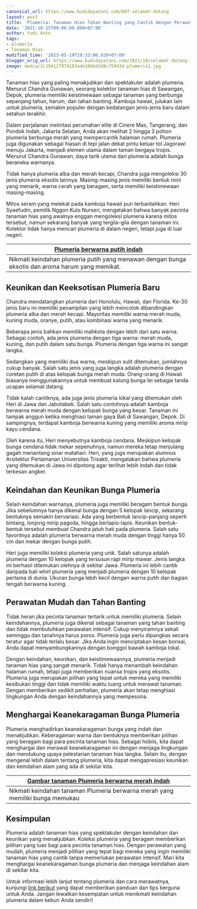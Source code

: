 ```yaml
---
canonical_url: https://www.budidayatani.com/607-selamat-datang
layout: post
title: 'Plumeria: Tanaman Hias Tahan Banting yang Cantik dengan Perawatan Mudah!'
date: '2021-10-15T09:06:00.000+07:00'
author: Yudi Anto
tags:
- plumeria
- Tanaman Hias
modified_time: '2023-05-19T19:33:06.920+07:00'
blogger_orig_url: https://www.budidayatani.com/2021/10/selamat-datang-lei-teranyar.html
image: media/3c19411797d183ade10bbd3d8c75943d-plumeria1.jpg
---
```

Tanaman hias yang paling menakjubkan dan spektakuler adalah plumeria. Menurut Chandra Gunawan, seorang kolektor tanaman hias di Sawangan, Depok, plumeria memiliki keistimewaan sebagai tanaman yang berbunga sepanjang tahun, harum, dan tahan banting. Kamboja hawaii, julukan lain untuk plumeria, semakin populer dengan kedatangan jenis-jenis baru dalam setahun terakhir.

Dalam perjalanan melintasi perumahan elite di Cinere Mas, Tangerang, dan Pondok Indah, Jakarta Selatan, Anda akan melihat 2 hingga 3 pohon plumeria berbunga merah yang mempercantik halaman rumah. Plumeria juga digunakan sebagai hiasan di tepi jalan dekat pintu keluar tol Jagorawi menuju Jakarta, menjadi elemen utama dalam taman bergaya tropis. Menurut Chandra Gunawan, daya tarik utama dari plumeria adalah bunga beraneka warnanya.

Tidak hanya plumeria alba dan merah kecapi, Chandra juga mengoleksi 30 jenis plumeria eksotis lainnya. Masing-masing jenis memiliki bentuk mini yang menarik, warna cerah yang beragam, serta memiliki keistimewaan masing-masing.

Mitos seram yang melekat pada kamboja hawaii pun terbantahkan. Heri Syaefudin, pemilik Nggon Kulo Nurseri, mengatakan bahwa banyak pecinta tanaman hias yang awalnya enggan mengoleksi plumeria karena mitos tersebut, namun sekarang banyak yang tergila-gila dengan tanaman ini. Kolektor tidak hanya mencari plumeria di dalam negeri, tetapi juga di luar negeri.



| [Plumeria berwarna putih indah](https://blogger.googleusercontent.com/img/b/R29vZ2xl/AVvXsEhqCqLJQW0M2Fgi73641zjuSdQHyGrnXonVSB7YKRSr4tM8I16M5Bz9v4usq_LUVKuQpE1Y7v4L_CP59rHv0oZs4vPj6ASnFSLhkIOoP02P6Y1JGni5DdE4WG39KR7HimjdRfyX8GWRdUj14GFEnD8k-p1xuf9_C_YgLbRNEK2x-hkOVvwRkSlNjLdh9Q/s2133/plumeria1.jpg) |
| --- |
| Nikmati keindahan plumeria putih yang menawan dengan bunga eksotis dan aroma harum yang memikat. |

## Keunikan dan Keeksotisan Plumeria Baru

Chandra mendatangkan plumeria dari Honolulu, Hawaii, dan Florida. Ke-30 jenis baru ini memiliki penampilan yang lebih mencolok dibandingkan plumeria alba dan merah kecapi. Mayoritas memiliki warna merah muda, kuning muda, oranye, putih, atau kombinasi warna yang menarik.

Beberapa jenis bahkan memiliki mahkota dengan lebih dari satu warna. Sebagai contoh, ada jenis plumeria dengan tiga warna: merah muda, kuning, dan putih dalam satu bunga. Plumeria dengan tiga warna ini sangat langka.

Sedangkan yang memiliki dua warna, meskipun sulit ditemukan, jumlahnya cukup banyak. Salah satu jenis yang juga langka adalah plumeria dengan coretan putih di atas kelopak bunga merah muda. Orang-orang di Hawaii biasanya menggunakannya untuk membuat kalung bunga lei sebagai tanda ucapan selamat datang.

Tidak kalah cantiknya, ada juga jenis plumeria lokal yang ditemukan oleh Heri di Jawa dan Jabotabek. Salah satu contohnya adalah kamboja berwarna merah muda dengan kelopak bunga yang besar. Tanaman ini tampak anggun ketika menghiasi taman gaya Bali di Sawangan, Depok. Di sampingnya, terdapat kamboja berwarna kuning yang memiliki aroma mirip kayu cendana.

Oleh karena itu, Heri menyebutnya kamboja cendana. Meskipun kelopak bunga cendana tidak mekar sepenuhnya, namun mereka tetap menjulang gagah menantang sinar matahari. Heri, yang juga merupakan alumnus Arsitektur Pertamanan Universitas Trisakti, mengatakan bahwa plumeria yang ditemukan di Jawa ini dipotong agar terlihat lebih indah dan tidak terkesan angker.

## Keindahan dan Keunikan Bunga Plumeria

Selain keindahan warnanya, plumeria juga memiliki beragam bentuk bunga. Jika sebelumnya hanya dikenal bunga dengan 5 kelopak lancip, sekarang bentuknya semakin bervariasi. Ada yang berbentuk lancip-panjang seperti bintang, lonjong mirip pagoda, hingga berlapis-lapis. Keunikan bentuk-bentuk tersebut membuat Chandra jatuh hati pada plumeria. Salah satu favoritnya adalah plumeria berwarna merah muda dengan tinggi hanya 50 cm dan mekar dengan bunga putih.

Heri juga memiliki koleksi plumeria yang unik. Salah satunya adalah plumeria dengan 10 kelopak yang tersusun rapi mirip mawar. Jenis langka ini berhasil ditemukan olehnya di sekitar Jawa. Plumeria ini lebih cantik daripada bali whirl plumeria yang menjadi plumeria dengan 10 kelopak pertama di dunia. Ukuran bunga lebih kecil dengan warna putih dan bagian tengah berwarna kuning.

## Perawatan Mudah dan Tahan Banting

Tidak heran jika pecinta tanaman tertarik untuk memiliki plumeria. Selain keindahannya, plumeria juga dikenal sebagai tanaman yang tahan banting dan tidak membutuhkan perawatan intensif. Cukup menyiramnya sekali seminggu dan tanahnya harus poros. Plumeria juga perlu dipangkas secara teratur agar tidak terlalu besar. Jika Anda ingin menciptakan kesan bonsai, Anda dapat menyambungkannya dengan bonggol bawah kamboja lokal.

Dengan keindahan, keunikan, dan keistimewaannya, plumeria menjadi tanaman hias yang sangat menarik. Tidak hanya menambah keindahan halaman rumah, tetapi juga memberikan nuansa tropis yang eksotis. Plumeria juga merupakan pilihan yang tepat untuk mereka yang memiliki kesibukan tinggi dan tidak memiliki waktu luang untuk merawat tanaman. Dengan memberikan sedikit perhatian, plumeria akan tetap menghiasi lingkungan Anda dengan keindahannya yang mempesona.

## Menghargai Keanekaragaman Bunga Plumeria

Plumeria menghadirkan keanekaragaman bunga yang indah dan menakjubkan. Keberagaman warna dan bentuknya memberikan pilihan yang beragam bagi para pecinta tanaman hias. Sebagai hobiis, kita dapat menghargai dan merawat keanekaragaman ini dengan menjaga lingkungan dan mendukung upaya pelestarian tanaman hias langka. Selain itu, dengan mengenal lebih dalam tentang plumeria, kita dapat mengapresiasi keunikan dan keindahan alam yang ada di sekitar kita.



| [Gambar tanaman Plumeria berwarna merah indah](https://blogger.googleusercontent.com/img/b/R29vZ2xl/AVvXsEgr5KStoJiK1OrBT84iKOPxenI38YroVYS2nt_5eIJt5g6xUh1mMYp8Guf5Pt2pdOm0N4-hZ57qVvjGMQ0jYCQrsIvTbc9k-y9n1qvx9J8MGnOAkLnHSYd9jd775B3B8tizEHwYHZDWfkloypPGbGXVXRyhSZslvPFg2dhI6kzGTLW_qPhlsiGHcpGBLg/s2133/plumeria.jpg) |
| --- |
| Nikmati keindahan tanaman Plumeria berwarna merah yang memiliki bunga memukau |

## Kesimpulan

Plumeria adalah tanaman hias yang spektakuler dengan keindahan dan keunikan yang menakjubkan. Koleksi plumeria yang beragam memberikan pilihan yang luas bagi para pecinta tanaman hias. Dengan perawatan yang mudah, plumeria menjadi pilihan yang tepat bagi mereka yang ingin memiliki tanaman hias yang cantik tanpa memerlukan perawatan intensif. Mari kita menghargai keanekaragaman bunga plumeria dan menjaga keindahan alam di sekitar kita.

Untuk informasi lebih lanjut tentang plumeria dan cara merawatnya, kunjungi [link berikut](https://www.budidayatani.com/search/label/plumeria) yang dapat memberikan panduan dan tips berguna untuk Anda. Jangan lewatkan kesempatan untuk menikmati keindahan plumeria dalam kebun Anda sendiri!

